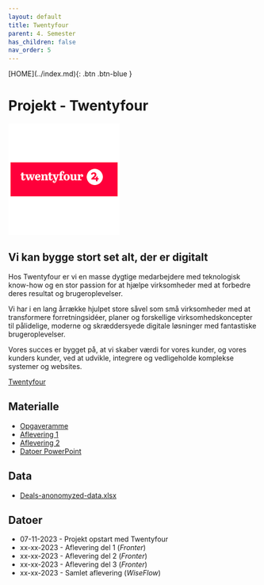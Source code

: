 ```yaml
---
layout: default
title: Twentyfour
parent: 4. Semester
has_children: false
nav_order: 5
---
```


<span class="fs-1">
[HOME](../index.md){: .btn .btn-blue }
</span>

# Projekt - Twentyfour
![](./image/24.png)
## Vi kan bygge stort set alt, der er digitalt
Hos Twentyfour er vi en masse dygtige medarbejdere med teknologisk know-how og en stor passion for at hjælpe virksomheder med at forbedre deres resultat og brugeroplevelser.

Vi har i en lang årrække hjulpet store såvel som små virksomheder med at transformere forretningsidéer, planer og forskellige virksomhedskoncepter til pålidelige, moderne og skræddersyede digitale løsninger med fantastiske brugeroplevelser.

Vores succes er bygget på, at vi skaber værdi for vores kunder, og vores kunders kunder, ved at udvikle, integrere og vedligeholde komplekse systemer og websites.

[Twentyfour](https://twentyfour.dk)

## Materialle
- [Opgaveramme](./Twentyfour%20opgaveramme.pdf)
- [Aflevering 1](./Twentyfour%20aflevering%201.pdf)
- [Aflevering 2](./Twentyfour%20aflevering%202.pdf)
- [Datoer PowerPoint](./CASE%20datoer.pptx)

## Data
- [Deals-anonomyzed-data.xlsx](./Deals-anonomyzed-data.xlsx)

## Datoer
- 07-11-2023 - Projekt opstart med Twentyfour
- xx-xx-2023 - Aflevering del 1 (*Fronter*)
- xx-xx-2023 - Aflevering del 2 (*Fronter*)
- xx-xx-2023 - Aflevering del 3 (*Fronter*)
- xx-xx-2023 - Samlet aflevering (*WiseFlow*)
